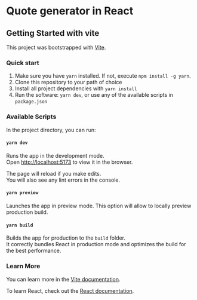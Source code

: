 # Quote generator in React

## Getting Started with vite

This project was bootstrapped with [Vite](https://vitejs.dev/guide/).

### Quick start

1) Make sure you have `yarn` installed. If not, execute `npm install -g yarn`.
2) Clone this repository to your path of choice
3) Install all project dependencies with `yarn install`
4) Run the software: `yarn dev`, or use any of the available scripts in `package.json`


### Available Scripts

In the project directory, you can run:

#### `yarn dev`

Runs the app in the development mode.\
Open [http://localhost:5173](http://localhost:5173) to view it in the browser.

The page will reload if you make edits.\
You will also see any lint errors in the console.

#### `yarn preview`

Launches the app in preview mode. This option will allow to locally preview production build.

#### `yarn build`

Builds the app for production to the `build` folder.\
It correctly bundles React in production mode and optimizes the build for the best performance.

### Learn More

You can learn more in the [Vite documentation](https://vitejs.dev/guide/why.html).

To learn React, check out the [React documentation](https://react.dev).